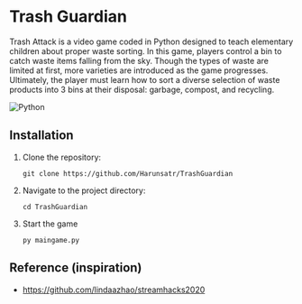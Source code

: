 # Trash Guardian

Trash Attack is a video game coded in Python designed to teach elementary children about proper waste sorting. In this game, players control a bin to catch waste items falling from the sky. Though the types of waste are limited at first, more varieties are introduced as the game progresses. Ultimately, the player must learn how to sort a diverse selection of waste products into 3 bins at their disposal: garbage, compost, and recycling.

![Python](https://img.shields.io/badge/python-3670A0?style=for-the-badge&logo=python&logoColor=ffdd54)

## Installation

1. Clone the repository:

   ```shell
   git clone https://github.com/Harunsatr/TrashGuardian
   ```

2. Navigate to the project directory:

   ```shell
   cd TrashGuardian
   ```

3. Start the game

   ```shell
   py maingame.py
   ```

## Reference (inspiration)

- https://github.com/lindaazhao/streamhacks2020
